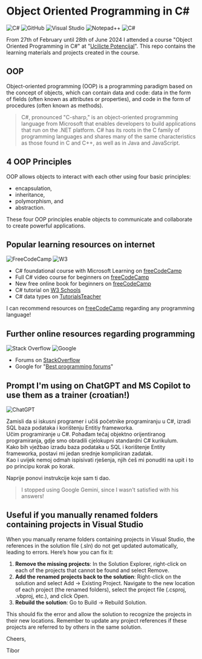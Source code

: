 # Object Oriented Programming in C#

![C#](https://img.shields.io/badge/c%23-%23239120.svg?style=for-the-badge&logo=csharp&logoColor=white) ![GitHub](https://img.shields.io/badge/github-%23121011.svg?style=for-the-badge&logo=github&logoColor=white) ![Visual Studio](https://img.shields.io/badge/Visual%20Studio-5C2D91.svg?style=for-the-badge&logo=visual-studio&logoColor=white) ![Notepad++](https://img.shields.io/badge/Notepad++-90E59A.svg?style=for-the-badge&logo=notepad%2b%2b&logoColor=black)
![C#](https://img.shields.io/badge/c%23-%23239120.svg?style=for-the-badge&logo=csharp&logoColor=white)

From 27th of February until 28th of June 2024 I attended a course "Object Oriented Programming in C#" at "[Ucilicte Potencijal](https://ucilistepotencijal.hr/)". This repo contains the learning materials and projects created in the course.

## OOP

Object-oriented programming (OOP) is a programming paradigm based on the concept of objects, which can contain data and code: data in the form of fields (often known as attributes or properties), and code in the form of procedures (often known as methods).

> C#, pronounced "C-sharp," is an object-oriented programming language from Microsoft that enables developers to build applications that run on the .NET platform. C# has its roots in the C family of programming languages and shares many of the same characteristics as those found in C and C++, as well as in Java and JavaScript.

## 4 OOP Principles

OOP allows objects to interact with each other using four basic principles:

- encapsulation,
- inheritance,
- polymorphism, and
- abstraction.

These four OOP principles enable objects to communicate and collaborate to create powerful applications.

## Popular learning resources on internet

![FreeCodeCamp](https://img.shields.io/badge/Freecodecamp-%23123.svg?&style=for-the-badge&logo=freecodecamp&logoColor=green) ![W3](https://img.shields.io/badge/W3Schools-04AA6D?style=for-the-badge&logo=W3Schools&logoColor=white)

- C# foundational course with Microsoft Learning on [freeCodeCamp](https://www.freecodecamp.org/learn/foundational-c-sharp-with-microsoft/)
- Full C# video course for beginners on [freeCodeCamp](https://www.freecodecamp.org/news/c-sharp-tutorial-for-beginners/)
- New free online book for beginners on [freeCodeCamp](https://www.freecodecamp.org/news/learn-csharp-book/)
- C# tutorial on [W3 Schools](https://www.w3schools.com/cs/index.php)
- C# data types on [TutorialsTeacher](https://www.tutorialsteacher.com/csharp/csharp-data-types)

I can recommend resources on [freeCodeCamp](https://www.freecodecamp.org/news/about/) regarding any programming language!

## Further online resources regarding programming

![Stack Overflow](https://img.shields.io/badge/-Stackoverflow-FE7A16?style=for-the-badge&logo=stack-overflow&logoColor=white)
![Google](https://img.shields.io/badge/google-4285F4?style=for-the-badge&logo=google&logoColor=white)

- Forums on [StackOverflow](https://stackoverflow.com/questions)
- Google for "[Best programming forums](https://www.google.com/search?q=best+programming+forums)"

## Prompt I'm using on ChatGPT and MS Copilot to use them as a trainer (croatian!)

![ChatGPT](https://img.shields.io/badge/chatGPT-74aa9c?style=for-the-badge&logo=openai&logoColor=white)

Zamisli da si iskusni programer i učiš početnike programiranju u C#, izradi SQL baza podataka i korištenju Entitiy frameworka.  
Učim programiranje u C#. Pohađam tečaj objektno orijentiranog programiranja, gdje smo obradili cjelokupni standardni C# kurikulum.  
Kako bih vježbao izradu baza podataka u SQL i korištenje Entity frameworka, postavi mi jedan srednje kompliciran zadatak.  
Kao i uvijek nemoj odmah ispisivati rješenja, njih ćeš mi ponuditi na upit i to po principu korak po korak.  

Naprije ponovi instrukcije koje sam ti dao.  

> I stopped using Google Gemini, since I wasn't satisfied with his answers!

## Useful if you manually renamed folders containing projects in Visual Studio

When you manually rename folders containing projects in Visual Studio, the references in the solution file (.sln) do not get updated automatically, leading to errors. Here’s how you can fix it:

1. **Remove the missing projects**: In the Solution Explorer, right-click on each of the projects that cannot be found and select Remove.
2. **Add the renamed projects back to the solution**: Right-click on the solution and select Add -> Existing Project. Navigate to the new location of each project (the renamed folders), select the project file (.csproj, .vbproj, etc.), and click Open.
3. **Rebuild the solution**: Go to Build -> Rebuild Solution.

This should fix the error and allow the solution to recognize the projects in their new locations. Remember to update any project references if these projects are referred to by others in the same solution.

Cheers,

Tibor

